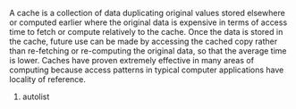<properties date="2016-05-11"
SortOrder="7"
/>

A cache is a collection of data duplicating original values stored elsewhere or computed earlier where the original data is expensive in terms of access time to fetch or compute relatively to the cache. Once the data is stored in the cache, future use can be made by accessing the cached copy rather than re-fetching or re-computing the original data, so that the average time is lower. Caches have proven extremely effective in many areas of computing because access patterns in typical computer applications have locality of reference.

1. autolist
